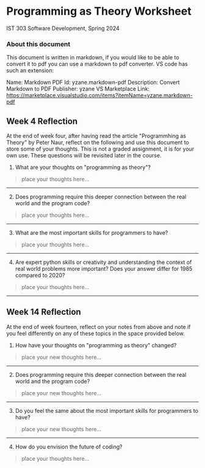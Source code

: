 # Programming as Theory Worksheet
IST 303 Software Development, Spring 2024

### About this document
This document is written in markdown, if you would like to be able to convert it to pdf you can use a markdown to pdf converter. VS code has such an extension:

Name: Markdown PDF
Id: yzane.markdown-pdf
Description: Convert Markdown to PDF
Publisher: yzane
VS Marketplace Link: https://marketplace.visualstudio.com/items?itemName=yzane.markdown-pdf


## Week 4 Reflection
At the end of week four, after having read the article "Programmhing as Theory" by Peter Naur, reflect on the following and use this document to store some of your thoughts. This is not a graded assignment, it is for your own use. These questions will be revisited later in the course.


1. What are your thoughts on "programming as theory"?
> place your thoughts here...

---
2. Does programming require this deeper connection between the real world and the program code?
> place your thoughts here...

---
3. What are the most important skills for programmers to have?
> place your thoughts here...

---
4. Are expert python skills or creativity and understanding the context of real world problems more important? Does your answer differ for 1985 compared to 2020?
> place your thoughts here...

---
## Week 14 Reflection
At the end of week fourteen, reflect on your notes from above and note if you feel differently on any of these topics in the space provided below.

1. How have your thoughts on "programming as theory" changed?
> place your new thoughts here...

---
2. Does programming require this deeper connection between the real world and the program code?
> place your new thoughts here...

---
3. Do you feel the same about the most important skills for programmers to have?
> place your new thoughts here...

---
4. How do you envision the future of coding?
> place your thoughts here...